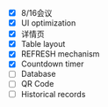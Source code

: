 * [x] 8/16会议
* [x] UI optimization
* [x] 详情页
* [x] Table layout
* [x] REFRESH mechanism
* [x] Countdown timer
* [ ] Database
* [ ] QR Code
* [ ] Historical records
